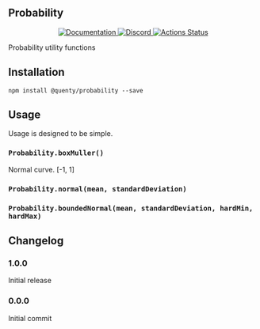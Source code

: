 ## Probability
<div align="center">
  <a href="http://quenty.github.io/api/">
    <img src="https://img.shields.io/badge/docs-website-green.svg" alt="Documentation" />
  </a>
  <a href="https://discord.gg/mhtGUS8">
    <img src="https://img.shields.io/badge/discord-nevermore-blue.svg" alt="Discord" />
  </a>
  <a href="https://github.com/Quenty/NevermoreEngine/actions">
    <img src="https://github.com/Quenty/NevermoreEngine/workflows/lint/badge.svg" alt="Actions Status" />
  </a>
</div>

Probability utility functions

## Installation
```
npm install @quenty/probability --save
```

## Usage
Usage is designed to be simple.

### `Probability.boxMuller()`
Normal curve. [-1, 1]

### `Probability.normal(mean, standardDeviation)`

### `Probability.boundedNormal(mean, standardDeviation, hardMin, hardMax)`


## Changelog

### 1.0.0
Initial release

### 0.0.0
Initial commit
